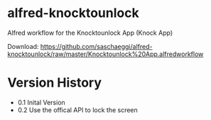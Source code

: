 alfred-knocktounlock
====================

Alfred workflow for the Knocktounlock App (Knock App)

Download: https://github.com/saschaeggi/alfred-knocktounlock/raw/master/Knocktounlock%20App.alfredworkflow

# Version History

- 0.1 Inital Version
- 0.2 Use the offical API to lock the screen
